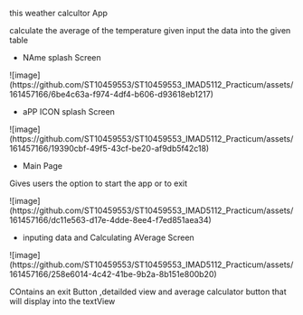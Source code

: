 this weather calcultor App

calculate the average of the temperature given 
input the data into the given table 

<ul><li>NAme splash Screen</li></ul>
![image](https://github.com/ST10459553/ST10459553_IMAD5112_Practicum/assets/161457166/6be4c63a-f974-4df4-b606-d93618eb1217)
<ul><li>aPP ICON splash Screen</li></ul>
![image](https://github.com/ST10459553/ST10459553_IMAD5112_Practicum/assets/161457166/19390cbf-49f5-43cf-be20-af9db5f42c18)
<ul><li>Main Page</li></ul>
<p>Gives users the option to start the app or to exit </p>
![image](https://github.com/ST10459553/ST10459553_IMAD5112_Practicum/assets/161457166/dc11e563-d17e-4dde-8ee4-f7ed851aea34)
<ul><li>inputing data and Calculating AVerage Screen </li></ul>
![image](https://github.com/ST10459553/ST10459553_IMAD5112_Practicum/assets/161457166/258e6014-4c42-41be-9b2a-8b151e800b20)
<p>COntains an exit Button ,detailded view and average calculator button that will display into the textView</p>








